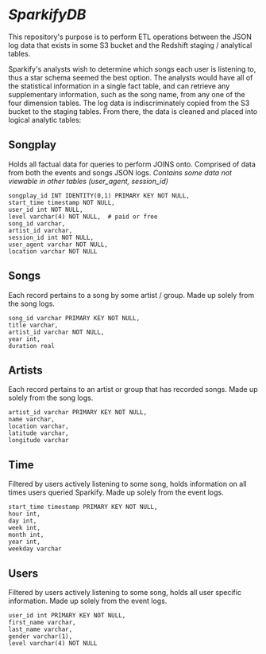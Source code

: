 # *SparkifyDB*

This repository's purpose is to perform ETL operations between the JSON log data that exists in some S3 bucket and 
the Redshift staging / analytical tables.

Sparkify's analysts wish to determine which songs each user is listening to, thus a star schema seemed the best option. 
The analysts would have all of the statistical information in a single fact table, and can retrieve 
any supplementary information, such as the song name, from any one of the four dimension tables. The log data is 
indiscriminately copied from the S3 bucket to the staging tables. From there, the data is cleaned and placed into 
logical analytic tables:

## Songplay

Holds all factual data for queries to perform JOINS onto. Comprised of data from both the events and songs JSON logs. 
_Contains some data not viewable in other tables (user_agent, session_id)_
```
songplay_id INT IDENTITY(0,1) PRIMARY KEY NOT NULL, 
start_time timestamp NOT NULL, 
user_id int NOT NULL, 
level varchar(4) NOT NULL,  # paid or free
song_id varchar,
artist_id varchar, 
session_id int NOT NULL, 
user_agent varchar NOT NULL, 
location varchar NOT NULL
```

## Songs

Each record pertains to a song by some artist / group. Made up solely from the song logs.
```
song_id varchar PRIMARY KEY NOT NULL, 
title varchar, 
artist_id varchar NOT NULL, 
year int, 
duration real
```

## Artists

Each record pertains to an artist or group that has recorded songs. Made up solely from the song logs.
```
artist_id varchar PRIMARY KEY NOT NULL,
name varchar, 
location varchar, 
latitude varchar, 
longitude varchar
```

## Time

Filtered by users actively listening to some song, holds information on all times users queried Sparkify. Made up solely from the 
event logs.
```
start_time timestamp PRIMARY KEY NOT NULL,
hour int,
day int, 
week int, 
month int, 
year int, 
weekday varchar
```


## Users
Filtered by users actively listening to some song, holds all user specific information. Made up solely from the 
event logs.
```
user_id int PRIMARY KEY NOT NULL,
first_name varchar,
last_name varchar,
gender varchar(1), 
level varchar(4) NOT NULL
```